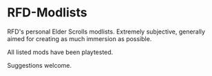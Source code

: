# RFD-Modlists
  
RFD's personal Elder Scrolls modlists. Extremely subjective, generally aimed for creating as much immersion as possible.
  
All listed mods have been playtested.
  
Suggestions welcome.
